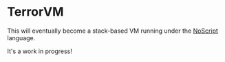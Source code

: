 # TerrorVM
This will eventually become a stack-based VM running under the [NoScript](http://github.com/txus/noscript)
language.

It's a work in progress!
